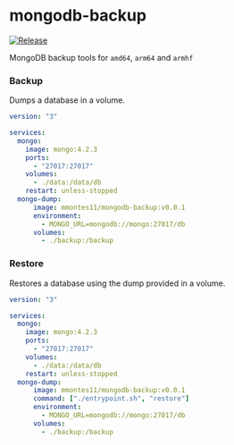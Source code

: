# mongodb-backup
[![Release](https://github.com/mmontes11/mongodb-backup/workflows/Release/badge.svg)](https://github.com/mmontes11/mongodb-backup/actions?query=workflow%3ARelease)

MongoDB backup tools for `amd64`, `arm64` and `armhf`


### Backup 

Dumps a database in a volume.

```yml
version: "3"

services:
  mongo:
    image: mongo:4.2.3
    ports:
      - "27017:27017"
    volumes:
      - ./data:/data/db
    restart: unless-stopped
  mongo-dump:
      image: mmontes11/mongodb-backup:v0.0.1
      environment: 
        - MONGO_URL=mongodb://mongo:27017/db
      volumes:
        - ./backup:/backup
```

### Restore

Restores a database using the dump provided in a volume.

```yml
version: "3"

services:
  mongo:
    image: mongo:4.2.3
    ports:
      - "27017:27017"
    volumes:
      - ./data:/data/db
    restart: unless-stopped
  mongo-dump:
      image: mmontes11/mongodb-backup:v0.0.1
      command: ["./entrypoint.sh", "restore"]
      environment: 
        - MONGO_URL=mongodb://mongo:27017/db
      volumes:
        - ./backup:/backup
```